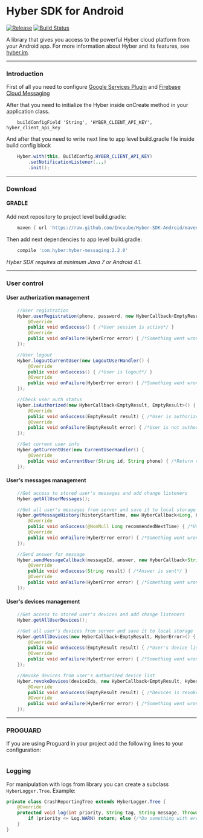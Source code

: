 # Hyber SDK for Android
[![Release][release-svg]][release-link]
[![Build Status][ci-build-status-svg]][ci-build-status]

A library that gives you access to the powerful Hyber cloud platform from your Android app.
For more information about Hyber and its features, see [hyber.im][hyber.im].
***

### Introduction
First of all you need to configure [Google Services Plugin][google-services-plugin] and [Firebase Cloud Messaging][firebase-cloud-messaging]

After that you need to initialize the Hyber inside onCreate method in your application class.
```
    buildConfigField 'String', 'HYBER_CLIENT_API_KEY', hyber_client_api_key
```

And after that you need to write next line to app level build.gradle file inside build config block
```java
    Hyber.with(this, BuildConfig.HYBER_CLIENT_API_KEY)
        .setNotificationListener(...)
        .init();
```
***

### Download
#### GRADLE
Add next repository to project level build.gradle:
```groovy
    maven { url 'https://raw.github.com/Incuube/Hyber-SDK-Android/maven/' }
```

Then add next dependencies to app level build.gradle:
```groovy
    compile 'com.hyber:hyber-messaging:2.2.0'
```

*Hyber SDK requires at minimum Java 7 or Android 4.1.*
***

### User control
#### User authorization management
```java
    //User registration
    Hyber.userRegistration(phone, password, new HyberCallback<EmptyResult, HyberError>() {
        @Override
        public void onSuccess() { /*User session is active*/ }
        @Override
        public void onFailure(HyberError error) { /*Something went wrong*/ }
    });

    //User logout
    Hyber.logoutCurrentUser(new LogoutUserHandler() {
        @Override
        public void onSuccess() { /*User is logout*/ }
        @Override
        public void onFailure(HyberError error) { /*Something went wrong*/ }
    });

    //Check user auth status
    Hyber.isAuthorized(new HyberCallback<EmptyResult, EmptyResult>() {
        @Override
        public void onSuccess(EmptyResult result) { /*User is authorized*/ }
        @Override
        public void onFailure(EmptyResult error) { /*User is not authorized*/ }
    });

    //Get current user info
    Hyber.getCurrentUser(new CurrentUserHandler() {
        @Override
        public void onCurrentUser(String id, String phone) { /*Return current user id and phone*/ }
    });
```
#### User's messages management
```java
    //Get access to stored user's messages and add change listeners
    Hyber.getAllUserMessages();

    //Get all user's messages from server and save it to local storage
    Hyber.getMessageHistory(historyStartTime, new HyberCallback<Long, HyberError>() {
        @Override
        public void onSuccess(@NonNull Long recommendedNextTime) { /*User's message list loaded and saved successfuly*/ }
        @Override
        public void onFailure(HyberError error) { /*Something went wrong*/ }
    });

    //Send answer for message
    Hyber.sendMessageCallback(messageId, answer, new HyberCallback<String, HyberError>() {
        @Override
        public void onSuccess(String result) { /*Answer is sent*/ }
        @Override
        public void onFailure(HyberError error) { /*Something went wrong*/ }
    });
```
#### User's devices management
```java
    //Get access to stored user's devices and add change listeners
    Hyber.getAllUserDevices();

    //Get all user's devices from server and save it to local storage
    Hyber.getAllDevices(new HyberCallback<EmptyResult, HyberError>() {
        @Override
        public void onSuccess(EmptyResult result) { /*User's device list loaded and saved successfuly*/ }
        @Override
        public void onFailure(HyberError error) { /*Something went wrong*/ }
    });

    //Revoke devices from user's authorized device list
    Hyber.revokeDevices(deviceIds, new HyberCallback<EmptyResult, HyberError>() {
        @Override
        public void onSuccess(EmptyResult result) { /*Devices is revoked*/ }
        @Override
        public void onFailure(HyberError error) { /*Something went wrong*/ }
    });
```
***

### PROGUARD
If you are using Proguard in your project add the following lines to your configuration:
```proguard

```

### Logging
For manipulation with logs from library you can create a subclass ```HyberLogger.Tree```.
Example:
```java
private class CrashReportingTree extends HyberLogger.Tree {
    @Override
    protected void log(int priority, String tag, String message, Throwable t) {
        if (priority <= Log.WARN) return; else {/*Do something with error*/}
    }
}
```

[release-svg]: http://github-release-version.herokuapp.com/github/Incuube/Hyber-SDK-Android/release.svg?style=flat
[release-link]: https://github.com/Incuube/Hyber-SDK-Android/releases/latest

[ci-build-status-svg]: https://travis-ci.org/Incuube/Hyber-SDK-Android.svg?branch=master-2.0
[ci-build-status]: https://travis-ci.org/Incuube/Hyber-SDK-Android

[hyber.im]: https://hyber.im/
[google-services-plugin]: https://developers.google.com/android/guides/google-services-plugin
[firebase-cloud-messaging]: https://firebase.google.com/docs/cloud-messaging/android/client
